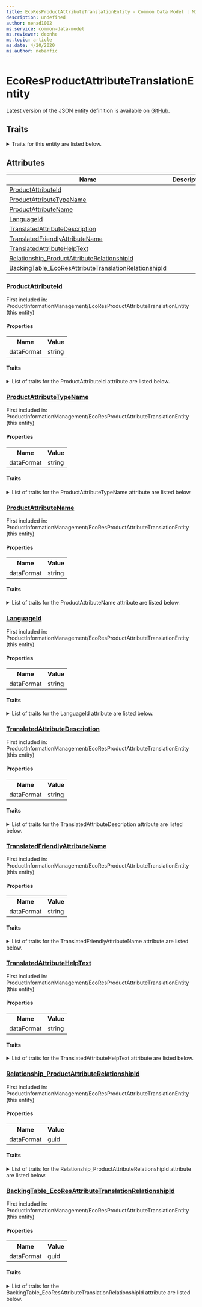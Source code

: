 ```yaml
---
title: EcoResProductAttributeTranslationEntity - Common Data Model | Microsoft Docs
description: undefined
author: nenad1002
ms.service: common-data-model
ms.reviewer: deonhe
ms.topic: article
ms.date: 4/20/2020
ms.author: nebanfic
---
```


# EcoResProductAttributeTranslationEntity

  
 Latest version of the JSON entity definition is available on <a href="https://github.com/Microsoft/CDM/tree/master/schemaDocuments/core/operationsCommon/Entities/SupplyChain/ProductInformationManagement/EcoResProductAttributeTranslationEntity.cdm.json" target="_blank">GitHub</a>.  

## Traits

<details>
<summary>Traits for this entity are listed below.  
</summary>

**is.CDM.entityVersion**  
  <table><tr><th>Parameter</th><th>Value</th><th>Data type</th><th>Explanation</th></tr><tr><td>versionNumber</td><td>"1.0.0"</td><td>string</td><td>semantic version number of the entity</td></tr></table>

**is.application.releaseVersion**  
  <table><tr><th>Parameter</th><th>Value</th><th>Data type</th><th>Explanation</th></tr><tr><td>releaseVersion</td><td>"10.0.13.0"</td><td>string</td><td>semantic version number of the application introducing this entity</td></tr></table>

</details>

## Attributes

|Name|Description|First Included in Instance|
|---|---|---|
|[ProductAttributeId](#ProductAttributeId)||<a href="EcoResProductAttributeTranslationEntity.md" target="_blank">ProductInformationManagement/EcoResProductAttributeTranslationEntity</a>|
|[ProductAttributeTypeName](#ProductAttributeTypeName)||<a href="EcoResProductAttributeTranslationEntity.md" target="_blank">ProductInformationManagement/EcoResProductAttributeTranslationEntity</a>|
|[ProductAttributeName](#ProductAttributeName)||<a href="EcoResProductAttributeTranslationEntity.md" target="_blank">ProductInformationManagement/EcoResProductAttributeTranslationEntity</a>|
|[LanguageId](#LanguageId)||<a href="EcoResProductAttributeTranslationEntity.md" target="_blank">ProductInformationManagement/EcoResProductAttributeTranslationEntity</a>|
|[TranslatedAttributeDescription](#TranslatedAttributeDescription)||<a href="EcoResProductAttributeTranslationEntity.md" target="_blank">ProductInformationManagement/EcoResProductAttributeTranslationEntity</a>|
|[TranslatedFriendlyAttributeName](#TranslatedFriendlyAttributeName)||<a href="EcoResProductAttributeTranslationEntity.md" target="_blank">ProductInformationManagement/EcoResProductAttributeTranslationEntity</a>|
|[TranslatedAttributeHelpText](#TranslatedAttributeHelpText)||<a href="EcoResProductAttributeTranslationEntity.md" target="_blank">ProductInformationManagement/EcoResProductAttributeTranslationEntity</a>|
|[Relationship_ProductAttributeRelationshipId](#Relationship_ProductAttributeRelationshipId)||<a href="EcoResProductAttributeTranslationEntity.md" target="_blank">ProductInformationManagement/EcoResProductAttributeTranslationEntity</a>|
|[BackingTable_EcoResAttributeTranslationRelationshipId](#BackingTable_EcoResAttributeTranslationRelationshipId)||<a href="EcoResProductAttributeTranslationEntity.md" target="_blank">ProductInformationManagement/EcoResProductAttributeTranslationEntity</a>|

### <a href=#ProductAttributeId name="ProductAttributeId">ProductAttributeId</a>

First included in: ProductInformationManagement/EcoResProductAttributeTranslationEntity (this entity)  

#### Properties

<table><tr><th>Name</th><th>Value</th></tr><tr><td>dataFormat</td><td>string</td></tr></table>

#### Traits

<details>
<summary>List of traits for the ProductAttributeId attribute are listed below.</summary>

**is.dataFormat.character**  
**is.dataFormat.big**  
**is.dataFormat.array**  
**is.dataFormat.character**  
**is.dataFormat.array**  
</details>

### <a href=#ProductAttributeTypeName name="ProductAttributeTypeName">ProductAttributeTypeName</a>

First included in: ProductInformationManagement/EcoResProductAttributeTranslationEntity (this entity)  

#### Properties

<table><tr><th>Name</th><th>Value</th></tr><tr><td>dataFormat</td><td>string</td></tr></table>

#### Traits

<details>
<summary>List of traits for the ProductAttributeTypeName attribute are listed below.</summary>

**is.dataFormat.character**  
**is.dataFormat.big**  
**is.dataFormat.array**  
**is.dataFormat.character**  
**is.dataFormat.array**  
</details>

### <a href=#ProductAttributeName name="ProductAttributeName">ProductAttributeName</a>

First included in: ProductInformationManagement/EcoResProductAttributeTranslationEntity (this entity)  

#### Properties

<table><tr><th>Name</th><th>Value</th></tr><tr><td>dataFormat</td><td>string</td></tr></table>

#### Traits

<details>
<summary>List of traits for the ProductAttributeName attribute are listed below.</summary>

**is.dataFormat.character**  
**is.dataFormat.big**  
**is.dataFormat.array**  
**is.dataFormat.character**  
**is.dataFormat.array**  
</details>

### <a href=#LanguageId name="LanguageId">LanguageId</a>

First included in: ProductInformationManagement/EcoResProductAttributeTranslationEntity (this entity)  

#### Properties

<table><tr><th>Name</th><th>Value</th></tr><tr><td>dataFormat</td><td>string</td></tr></table>

#### Traits

<details>
<summary>List of traits for the LanguageId attribute are listed below.</summary>

**is.dataFormat.character**  
**is.dataFormat.big**  
**is.dataFormat.array**  
**is.dataFormat.character**  
**is.dataFormat.array**  
</details>

### <a href=#TranslatedAttributeDescription name="TranslatedAttributeDescription">TranslatedAttributeDescription</a>

First included in: ProductInformationManagement/EcoResProductAttributeTranslationEntity (this entity)  

#### Properties

<table><tr><th>Name</th><th>Value</th></tr><tr><td>dataFormat</td><td>string</td></tr></table>

#### Traits

<details>
<summary>List of traits for the TranslatedAttributeDescription attribute are listed below.</summary>

**is.dataFormat.character**  
**is.dataFormat.big**  
**is.dataFormat.array**  
**is.dataFormat.character**  
**is.dataFormat.array**  
</details>

### <a href=#TranslatedFriendlyAttributeName name="TranslatedFriendlyAttributeName">TranslatedFriendlyAttributeName</a>

First included in: ProductInformationManagement/EcoResProductAttributeTranslationEntity (this entity)  

#### Properties

<table><tr><th>Name</th><th>Value</th></tr><tr><td>dataFormat</td><td>string</td></tr></table>

#### Traits

<details>
<summary>List of traits for the TranslatedFriendlyAttributeName attribute are listed below.</summary>

**is.dataFormat.character**  
**is.dataFormat.big**  
**is.dataFormat.array**  
**is.dataFormat.character**  
**is.dataFormat.array**  
</details>

### <a href=#TranslatedAttributeHelpText name="TranslatedAttributeHelpText">TranslatedAttributeHelpText</a>

First included in: ProductInformationManagement/EcoResProductAttributeTranslationEntity (this entity)  

#### Properties

<table><tr><th>Name</th><th>Value</th></tr><tr><td>dataFormat</td><td>string</td></tr></table>

#### Traits

<details>
<summary>List of traits for the TranslatedAttributeHelpText attribute are listed below.</summary>

**is.dataFormat.character**  
**is.dataFormat.big**  
**is.dataFormat.array**  
**is.dataFormat.character**  
**is.dataFormat.array**  
</details>

### <a href=#Relationship_ProductAttributeRelationshipId name="Relationship_ProductAttributeRelationshipId">Relationship_ProductAttributeRelationshipId</a>

First included in: ProductInformationManagement/EcoResProductAttributeTranslationEntity (this entity)  

#### Properties

<table><tr><th>Name</th><th>Value</th></tr><tr><td>dataFormat</td><td>guid</td></tr></table>

#### Traits

<details>
<summary>List of traits for the Relationship_ProductAttributeRelationshipId attribute are listed below.</summary>

**is.dataFormat.character**  
**is.dataFormat.big**  
**is.dataFormat.array**  
**is.dataFormat.guid**  
**means.identity.entityId**  
**is.linkedEntity.identifier**  
Marks the attribute(s) that hold foreign key references to a linked (used as an attribute) entity. This attribute is added to the resolved entity to enumerate the referenced entities.  <table><tr><th>Parameter</th><th>Value</th><th>Data type</th><th>Explanation</th></tr><tr><td>entityReferences</td><td>empty table</td><td>entity</td><td>a reference to the constant entity holding the list of entity references</td></tr></table>

**is.dataFormat.guid**  
**is.dataFormat.character**  
**is.dataFormat.array**  
</details>

### <a href=#BackingTable_EcoResAttributeTranslationRelationshipId name="BackingTable_EcoResAttributeTranslationRelationshipId">BackingTable_EcoResAttributeTranslationRelationshipId</a>

First included in: ProductInformationManagement/EcoResProductAttributeTranslationEntity (this entity)  

#### Properties

<table><tr><th>Name</th><th>Value</th></tr><tr><td>dataFormat</td><td>guid</td></tr></table>

#### Traits

<details>
<summary>List of traits for the BackingTable_EcoResAttributeTranslationRelationshipId attribute are listed below.</summary>

**is.dataFormat.character**  
**is.dataFormat.big**  
**is.dataFormat.array**  
**is.dataFormat.guid**  
**means.identity.entityId**  
**is.linkedEntity.identifier**  
Marks the attribute(s) that hold foreign key references to a linked (used as an attribute) entity. This attribute is added to the resolved entity to enumerate the referenced entities.  <table><tr><th>Parameter</th><th>Value</th><th>Data type</th><th>Explanation</th></tr><tr><td>entityReferences</td><td><table><tr><th>entityReference</th><th>attributeReference</th></tr><tr><td><a href="../../../Tables/SupplyChain/ProductInformationManagement/Main/EcoResAttributeTranslation.md" target="_blank">/core/operationsCommon/Tables/SupplyChain/ProductInformationManagement/Main/EcoResAttributeTranslation.cdm.json/EcoResAttributeTranslation</a></td><td><a href="../../../Tables/SupplyChain/ProductInformationManagement/Main/EcoResAttributeTranslation.md#RecId" target="_blank">RecId</a></td></tr></table></td><td>entity</td><td>a reference to the constant entity holding the list of entity references</td></tr></table>

**is.dataFormat.guid**  
**is.dataFormat.character**  
**is.dataFormat.array**  
</details>
